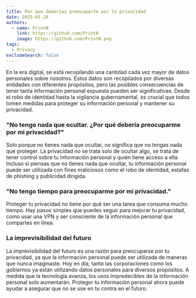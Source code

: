 ```yaml
---
title: Por qué deberías preocuparte por tu privacidad
date: 2025-01-20
authors:
  - name: PrintN
    link: https://github.com/PrintN
    image: https://github.com/PrintN.png
tags:
  - Privacy
excludeSearch: false
---
```


En la era digital, se está recopilando una cantidad cada vez mayor de datos personales sobre nosotros. Estos datos son recopilados por diversas entidades con diferentes propósitos, pero las posibles consecuencias de tener tanta información personal expuesta pueden ser significativas. Desde el robo de identidad hasta la vigilancia gubernamental, es crucial que todos tomen medidas para proteger su información personal y mantener su privacidad.

### "No tengo nada que ocultar. ¿Por qué debería preocuparme por mi privacidad?"

Solo porque no tienes nada que ocultar, no significa que no tengas nada que proteger. La privacidad no se trata solo de ocultar algo, se trata de tener control sobre tu información personal y quién tiene acceso a ella. Incluso si piensas que no tienes nada que ocultar, tu información personal puede ser utilizada con fines maliciosos como el robo de identidad, estafas de phishing y publicidad dirigida.

### "No tengo tiempo para preocuparme por mi privacidad."

Proteger tu privacidad no tiene por qué ser una tarea que consuma mucho tiempo. Hay pasos simples que puedes seguir para mejorar tu privacidad, como usar una VPN y ser consciente de la información personal que compartes en línea.

### La imprevisibilidad del futuro

La imprevisibilidad del futuro es una razón para preocuparse por tu privacidad, ya que la información personal puede ser utilizada de maneras que nunca imaginaste. Hoy en día, tanto las corporaciones como los gobiernos ya están utilizando datos personales para diversos propósitos. A medida que la tecnología avanza, los usos impredecibles de la información personal solo aumentarán. Proteger tu información personal ahora puede ayudar a asegurar que no se use en tu contra en el futuro.
